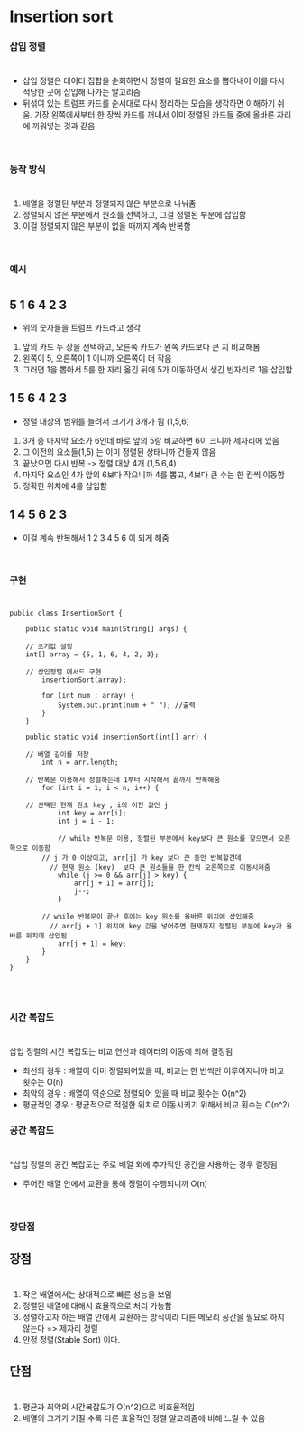 # Insertion sort

### 삽입 정렬
#
* 삽입 정렬은 데이터 집합을 순회하면서 정렬이 필요한 요소를 뽑아내어 이를 다시 적당한 곳에 삽입해 나가는 알고리즘
* 뒤섞여 있는 트럼프 카드를 순서대로 다시 정리하는 모습을 생각하면 이해하기 쉬움. 가장 왼쪽에서부터 한 장씩 카드를 꺼내서 이미 정렬된 카드들 중에 올바른 자리에 끼워넣는 것과 같음

<br/>

### 동작 방식
#
1. 배열을 정렬된 부분과 정렬되지 않은 부분으로 나눠줌
2. 정렬되지 않은 부분에서 원소를 선택하고, 그걸 정렬된 부분에 삽입함
3. 이걸 정렬되지 않은 부분이 없을 때까지 계속 반복함

<br/>

### 예시
#
## 5 1 6 4 2 3 
* 위의 숫자들을 트럼프 카드라고 생각
1. 앞의 카드 두 장을 선택하고, 오른쪽 카드가 왼쪽 카드보다 큰 지 비교해봄
2. 왼쪽이 5, 오른쪽이 1 이니까 오른쪽이 더 작음
3. 그러면 1을 뽑아서 5를 한 자리 옮긴 뒤에 5가 이동하면서 생긴 빈자리로 1을 삽입함

## 1 5 6 4 2 3
* 정렬 대상의 범위를 늘려서 크기가 3개가 됨 (1,5,6)
1. 3개 중 마지막 요소가 6인데 바로 앞의 5랑 비교하면 6이 크니까 제자리에 있음
2. 그 이전의 요소들(1,5) 는 이미 정렬된 상태니까 건들지 않음
3. 끝났으면 다시 반복 -> 정렬 대상 4개 (1,5,6,4)
4. 마지막 요소인 4가 앞의 6보다 작으니까 4를 뽑고, 4보다 큰 수는 한 칸씩 이동함
5. 정확한 위치에 4를 삽입함 

## 1 4 5 6 2 3 
* 이걸 계속 반복해서 1 2 3 4 5 6 이 되게 해줌

<br/>



### 구현
#
```
public class InsertionSort {

    public static void main(String[] args) {
        
	// 초기값 설정
	int[] array = {5, 1, 6, 4, 2, 3};
	
	// 삽입정렬 메서드 구현
        insertionSort(array);

        for (int num : array) {
            System.out.print(num + " "); //출력
        }
    }
    
    public static void insertionSort(int[] arr) {

	// 배열 길이를 저장
        int n = arr.length;
	
	// 반복문 이용해서 정렬하는데 1부터 시작해서 끝까지 반복해줌
        for (int i = 1; i < n; i++) {

	// 선택된 현재 원소 key , i의 이전 값인 j 
            int key = arr[i];
            int j = i - 1;
            
            // while 반복문 이용, 정렬된 부분에서 key보다 큰 원소를 찾으면서 오른쪽으로 이동함
	    // j 가 0 이상이고, arr[j] 가 key 보다 큰 동안 반복할건데
	      // 현재 원소 (key)  보다 큰 원소들을 한 칸씩 오른쪽으로 이동시켜줌 
            while (j >= 0 && arr[j] > key) {
                arr[j + 1] = arr[j];
                j--;
            }
            
	    // while 반복문이 끝난 후에는 key 원소를 올바른 위치에 삽입해줌
	      // arr[j + 1] 위치에 key 값을 넣어주면 현재까지 정렬된 부분에 key가 올바른 위치에 삽입됨
            arr[j + 1] = key;
        }
    }
}


```

<br>

### 시간 복잡도
#
 삽입 정렬의 시간 복잡도는 비교 연산과 데이터의 이동에 의해 결정됨
* 최선의 경우 : 배열이 이미 정렬되어있을 때, 비교는 한 번씩만 이루어지니까 비교 횟수는 O(n)
* 최악의 경우 : 배열이 역순으로 정렬되어 있을 때 비교 횟수는 O(n^2)
* 평균적인 경우 : 평균적으로 적절한 위치로 이동시키기 위해서 비교 횟수는 O(n^2)

### 공간 복잡도
#
*삽입 정렬의 공간 복잡도는 주로 배열 외에 추가적인 공간을 사용하는 경우 결정됨
* 주어진 배열 안에서 교환을 통해 정렬이 수행되니까 O(n)

<br>


### 장단점

## 장점
#
1. 작은 배열에서는 상대적으로 빠른 성능을 보임
2. 정렬된 배열에 대해서 효율적으로 처리 가능함
3. 정렬하고자 하는 배열 안에서 교환하는 방식이라 다른 메모리 공간을 필요로 하지 않는다 => 제자리 정렬
4. 안정 정렬(Stable Sort) 이다.

## 단점
#
1. 평균과 최악의 시간복잡도가 O(n^2)으로 비효율적임
2. 배열의 크기가 커질 수록 다른 효율적인 정렬 알고리즘에 비해 느릴 수 있음

<br>

<br>
<br>

<footer>


</footer>
